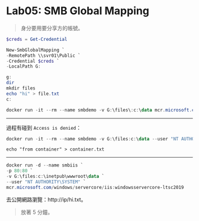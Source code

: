 ﻿# Lab05:  SMB Global Mapping

> 身分要用要分享方的帳號。

```powershell
$creds = Get-Credential

New-SmbGlobalMapping `
-RemotePath \\svr01\Public `
-Credential $creds `
-LocalPath G:
```

```powershell
g:
dir
mkdir files
echo "hi" > file.txt
c:
```

```powershell
docker run -it --rm --name smbdemo -v G:\files\:c:\data mcr.microsoft.com/windows/nanoserver:1809 cmd.exe
```

---

過程有碰到 `Access is denied`：

```powershell
docker run -it --rm --name smbdemo -v G:\files:c:\data --user "NT AUTHORITY\SYSTEM" mcr.microsoft.com/windows/nanoserver:1809 cmd.exe
```

```DOS
echo "from container" > container.txt
```

---

```powershell
docker run -d --name smbiis `
-p 80:80 `
-v G:\files:c:\inetpub\wwwroot\data `
--user "NT AUTHORITY\SYSTEM" `
mcr.microsoft.com/windows/servercore/iis:windowsservercore-ltsc2019
```

去公開網路瀏覽：http://ip/hi.txt。

> 放著 5 分鐘。